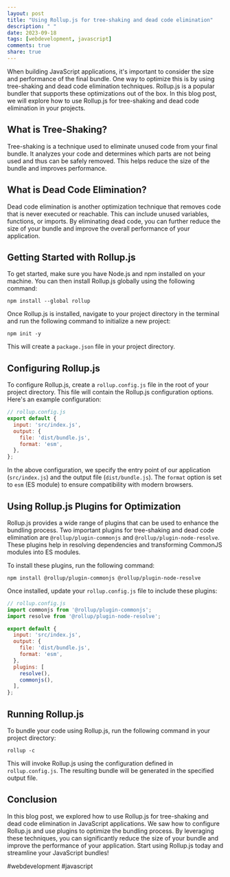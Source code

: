```yaml
---
layout: post
title: "Using Rollup.js for tree-shaking and dead code elimination"
description: " "
date: 2023-09-18
tags: [webdevelopment, javascript]
comments: true
share: true
---
```


When building JavaScript applications, it's important to consider the size and performance of the final bundle. One way to optimize this is by using tree-shaking and dead code elimination techniques. Rollup.js is a popular bundler that supports these optimizations out of the box. In this blog post, we will explore how to use Rollup.js for tree-shaking and dead code elimination in your projects.

## What is Tree-Shaking?

Tree-shaking is a technique used to eliminate unused code from your final bundle. It analyzes your code and determines which parts are not being used and thus can be safely removed. This helps reduce the size of the bundle and improves performance.

## What is Dead Code Elimination?

Dead code elimination is another optimization technique that removes code that is never executed or reachable. This can include unused variables, functions, or imports. By eliminating dead code, you can further reduce the size of your bundle and improve the overall performance of your application.

## Getting Started with Rollup.js

To get started, make sure you have Node.js and npm installed on your machine. You can then install Rollup.js globally using the following command:

```
npm install --global rollup
```

Once Rollup.js is installed, navigate to your project directory in the terminal and run the following command to initialize a new project:

```
npm init -y
```

This will create a `package.json` file in your project directory.

## Configuring Rollup.js

To configure Rollup.js, create a `rollup.config.js` file in the root of your project directory. This file will contain the Rollup.js configuration options. Here's an example configuration:

```javascript
// rollup.config.js
export default {
  input: 'src/index.js',
  output: {
    file: 'dist/bundle.js',
    format: 'esm',
  },
};
```

In the above configuration, we specify the entry point of our application (`src/index.js`) and the output file (`dist/bundle.js`). The `format` option is set to `esm` (ES module) to ensure compatibility with modern browsers.

## Using Rollup.js Plugins for Optimization

Rollup.js provides a wide range of plugins that can be used to enhance the bundling process. Two important plugins for tree-shaking and dead code elimination are `@rollup/plugin-commonjs` and `@rollup/plugin-node-resolve`. These plugins help in resolving dependencies and transforming CommonJS modules into ES modules.

To install these plugins, run the following command:

```
npm install @rollup/plugin-commonjs @rollup/plugin-node-resolve
```

Once installed, update your `rollup.config.js` file to include these plugins:

```javascript
// rollup.config.js
import commonjs from '@rollup/plugin-commonjs';
import resolve from '@rollup/plugin-node-resolve';

export default {
  input: 'src/index.js',
  output: {
    file: 'dist/bundle.js',
    format: 'esm',
  },
  plugins: [
    resolve(),
    commonjs(),
  ],
};
```

## Running Rollup.js

To bundle your code using Rollup.js, run the following command in your project directory:

```
rollup -c
```

This will invoke Rollup.js using the configuration defined in `rollup.config.js`. The resulting bundle will be generated in the specified output file.

## Conclusion

In this blog post, we explored how to use Rollup.js for tree-shaking and dead code elimination in JavaScript applications. We saw how to configure Rollup.js and use plugins to optimize the bundling process. By leveraging these techniques, you can significantly reduce the size of your bundle and improve the performance of your application. Start using Rollup.js today and streamline your JavaScript bundles!

#webdevelopment #javascript